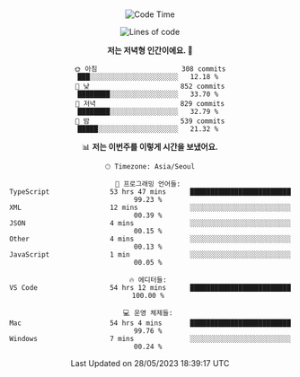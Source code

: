 <div align="center">

<br />

 <!--START_SECTION:waka-->
![Code Time](http://img.shields.io/badge/Code%20Time-669%20hrs%2023%20mins-blue)

![Lines of code](https://img.shields.io/badge/%EC%A0%80%EB%8A%94%20%EC%97%AC%ED%83%9C%EA%B9%8C%EC%A7%80%20-2.9%20million%20%EC%A4%84%EC%9D%98%20%EC%BD%94%EB%93%9C%EB%A5%BC%20%EC%9E%91%EC%84%B1%ED%96%88%EC%96%B4%EC%9A%94.-blue)

**저는 저녁형 인간이에요. 🦉** 

```text
🌞 아침                     308 commits         ███░░░░░░░░░░░░░░░░░░░░░░   12.18 % 
🌆 낮　                     852 commits         ████████░░░░░░░░░░░░░░░░░   33.70 % 
🌃 저녁                     829 commits         ████████░░░░░░░░░░░░░░░░░   32.79 % 
🌙 밤　                     539 commits         █████░░░░░░░░░░░░░░░░░░░░   21.32 % 
```


📊 **저는 이번주를 이렇게 시간을 보냈어요.** 

```text
🕑︎ Timezone: Asia/Seoul

💬 프로그래밍 언어들: 
TypeScript               53 hrs 47 mins      █████████████████████████   99.23 % 
XML                      12 mins             ░░░░░░░░░░░░░░░░░░░░░░░░░   00.39 % 
JSON                     4 mins              ░░░░░░░░░░░░░░░░░░░░░░░░░   00.15 % 
Other                    4 mins              ░░░░░░░░░░░░░░░░░░░░░░░░░   00.13 % 
JavaScript               1 min               ░░░░░░░░░░░░░░░░░░░░░░░░░   00.05 % 

🔥 에디터들: 
VS Code                  54 hrs 12 mins      █████████████████████████   100.00 % 

💻 운영 체제들: 
Mac                      54 hrs 4 mins       █████████████████████████   99.76 % 
Windows                  7 mins              ░░░░░░░░░░░░░░░░░░░░░░░░░   00.24 % 
```


 Last Updated on 28/05/2023 18:39:17 UTC
<!--END_SECTION:waka-->

</div>
